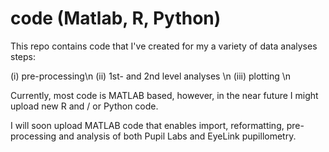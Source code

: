 # code (Matlab, R, Python)
This repo contains code that I've created for my a variety of data analyses steps:

(i) pre-processing\n
(ii) 1st- and 2nd level analyses \n
(iii) plotting \n

Currently, most code is MATLAB based, however, in the near future I might upload new R and / or Python code.

  
I will soon upload MATLAB code that enables import, reformatting, pre-processing and analysis of both Pupil Labs and EyeLink pupillometry.



